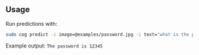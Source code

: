 ## Usage

Run predictions with:
```bash
sudo cog predict -i image=@examples/password.jpg -i text="what is the password" -i max_new_tokens=10
```

Example output:
`The password is 12345`
